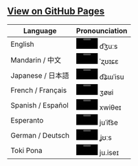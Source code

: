 ## [View on GitHub Pages](https://darccyy.github.io/juice/)

| Language           | Pronounciation                                                              |
| ----------------- | --------------------------------------------------------------------------- |
| English           | <video controls width="50"><source src="audio/english.mp3" /></video> d͡ʒuːs     |
| Mandarin / 中文   | <video controls width="50"><source src="audio/mandarin.mp3" /></video> ˈʐʊɪɕɛ   |
| Japanese / 日本語 | <video controls width="50"><source src="audio/japanese.mp3" /></video> d͡ʑɯˈisu  |
| French / Français | <video controls width="50"><source src="audio/french.mp3" /></video> ʒøʁi       |
| Spanish / Español | <video controls width="50"><source src="audio/spanish.mp3" /></video> xwiθeɪ    |
| Esperanto         | <video controls width="50"><source src="audio/esperanto.mp3" /></video> juˈit͡se |
| German / Deutsch  | <video controls width="50"><source src="audio/german.mp3" /></video> ʝʊːs       |
| Toki Pona         | <video controls width="50"><source src="audio/tokipona.mp3" /></video> ju.iseɪ  |
